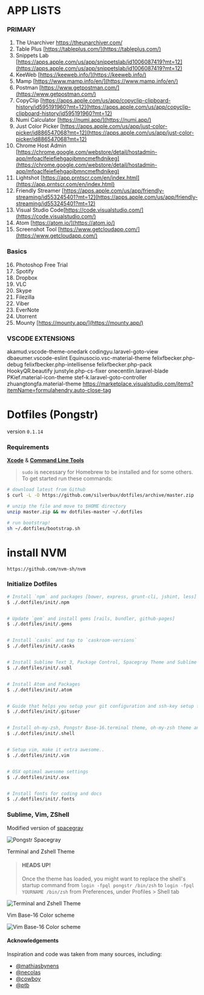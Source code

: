
# APP LISTS



### PRIMARY
 1. The Unarchiver https://theunarchiver.com/
 2. Table Plus [https://tableplus.com/](https://tableplus.com/)
 3. Snippets Lab [https://apps.apple.com/us/app/snippetslab/id1006087419?mt=12](https://apps.apple.com/us/app/snippetslab/id1006087419?mt=12)
 4. KeeWeb [https://keeweb.info/](https://keeweb.info/)
 5. Mamp [https://www.mamp.info/en/](https://www.mamp.info/en/)
 6. Postman [https://www.getpostman.com/](https://www.getpostman.com/)
 7. CopyClip [https://apps.apple.com/us/app/copyclip-clipboard-history/id595191960?mt=12](https://apps.apple.com/us/app/copyclip-clipboard-history/id595191960?mt=12)
 8. Numi Calculator [https://numi.app/](https://numi.app/)
 9. Just Color Picker [https://apps.apple.com/us/app/just-color-picker/id886547068?mt=12](https://apps.apple.com/us/app/just-color-picker/id886547068?mt=12)
 10. Chrome Host Admin [https://chrome.google.com/webstore/detail/hostadmin-app/mfoaclfeiefiehgaojbmncmefhdnikeg](https://chrome.google.com/webstore/detail/hostadmin-app/mfoaclfeiefiehgaojbmncmefhdnikeg)
 11. Lightshot [https://app.prntscr.com/en/index.html](https://app.prntscr.com/en/index.html)
 12. Friendly Streamer [https://apps.apple.com/us/app/friendly-streaming/id553245401?mt=12](https://apps.apple.com/us/app/friendly-streaming/id553245401?mt=12)
 13. Visual Studio Code[https://code.visualstudio.com/](https://code.visualstudio.com/)
 14. Atom [https://atom.io/](https://atom.io/)
 15. Screenshot Tool [https://www.getcloudapp.com/](https://www.getcloudapp.com/)

 ### Basics

 16. Photoshop Free Trial
 17. Spotify
 18. Dropbox
 19. VLC
 20. Skype
 21. Filezilla
 22. Viber
 23. EverNote
 24. Utorrent
 25. Mounty [https://mounty.app/](https://mounty.app/)


### VSCODE EXTENSIONS

akamud.vscode-theme-onedark
codingyu.laravel-goto-view
dbaeumer.vscode-eslint
Equinusocio.vsc-material-theme
felixfbecker.php-debug
felixfbecker.php-intellisense
felixfbecker.php-pack
HookyQR.beautify
junstyle.php-cs-fixer
onecentlin.laravel-blade
PKief.material-icon-theme
stef-k.laravel-goto-controller
zhuangtongfa.material-theme
https://marketplace.visualstudio.com/items?itemName=formulahendry.auto-close-tag

Dotfiles (Pongstr)
========

version `0.1.14`

### Requirements

**[Xcode](https://developer.apple.com/xcode/)** &amp; **[Command Line Tools](https://developer.apple.com/downloads)**

> `sudo` is necessary for Homebrew to be installed and for some others. To get started run these commands:

```bash
# download latest from Github
$ curl -L -O https://github.com/silverbux/dotfiles/archive/master.zip

# unzip the file and move to $HOME directory
unzip master.zip && mv dotfiles-master ~/.dotfiles

# run bootstrap!
sh ~/.dotfiles/bootstrap.sh
```

# install NVM
```
https://github.com/nvm-sh/nvm
```

### Initialize Dotfiles

```bash
# Install `npm` and packages [bower, express, grunt-cli, jshint, less]
$ ./.dotfiles/init/.npm


# Update `gem` and install gems [rails, bundler, github-pages]
$ ./.dotfiles/init/.gems


# Install `casks` and tap to `caskroom-versions`
$ ./.dotfiles/init/.casks


# Install Sublime Text 3, Package Control, Spacegray Theme and Sublime Text Packages
$ ./.dotfiles/init/.subl


# Install Atom and Packages
$ ./.dotfiles/init/.atom


# Guide that helps you setup your git configuration and ssh-key setup for Github and Bitbucket
$ ./.dotfiles/init/.gituser


# Install oh-my-zsh, Pongstr Base-16.terminal theme, oh-my-zsh theme and configs
$ ./.dotfiles/init/.shell


# Setup vim, make it extra awesome..
$ ./.dotfiles/init/.vim


# OSX optimal awesome settings
$ ./.dotfiles/init/.osx


# Install fonts for coding and docs
$ ./.dotfiles/init/.fonts
```

### Sublime, Vim, ZShell

Modified version of [spacegray](http://github.com/kkga/spacegray.git)

![Pongstr Spacegray](http://i.imgur.com/ejGME1z.png)


Terminal and Zshell Theme

> #### HEADS UP!
> Once the theme has loaded, you might want to replace the shell's startup command
> from `login -fpql pongstr /bin/zsh` to `login -fpql YOURNAME /bin/zsh`
> from Preferences, under Profiles > Shell tab

![Terminal and Zshell Theme](http://i.imgur.com/Wc9hZiw.png)

Vim Base-16 Color scheme

![Vim Base-16 Color scheme](http://i.imgur.com/ZORdYxI.png)

#### Acknowledgements

Inspiration and code was taken from many sources, including:

  - [@mathiasbynens](https://github.com/mathiasbynens/dotfiles)
  - [@necolas](https://github.com/necolas/dotfiles)
  - [@cowboy](https://twitter.com/cowboy/dotfiles/)
  - [@ptb](https://github.com/ptb/Mac-OS-X-Lion-Setup)


